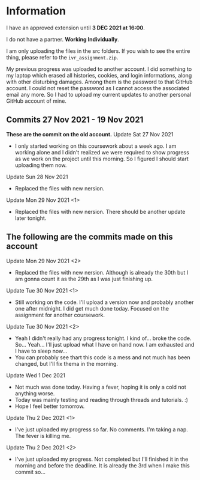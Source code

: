 # Information
I have an approved extension until **3 DEC 2021 at 16:00**.

I do not have a partner. **Working Individually**.

I am only uploading the files in the src folders. If you wish to see the entire thing, please refer to the `ivr_assignment.zip`.

My previous progress was uploaded to another account. I did something to my laptop which erased all histories, cookies, and login informations, along with other disturbing damages. Among them is the password to that GitHub account. I could not reset the password as I cannot access the associated email any more. So I had to upload my current updates to another personal GitHub account of mine.

## Commits 27 Nov 2021 - 19 Nov 2021
**These are the commit on the old account.**
Update Sat 27 Nov 2021
- I only started working on this coursework about a week ago. I am working alone and I didn't realized we were required to show progress as we work on the project until this morning. So I figured I should start uploading them now.

Update Sun 28 Nov 2021
- Replaced the files with new nersion.

Update Mon 29 Nov 2021 <1>
- Replaced the files with new nersion. There should be another update later tonight. 



## The following are the commits made on this account
Update Mon 29 Nov 2021 <2>
- Replaced the files with new nersion. Although is already the 30th but I am gonna count it as the 29th as I was just finishing up.

Update Tue 30 Nov 2021 <1>
- Still working on the code. I'll upload a version now and probably another one after midnight. I did get much done today. Focused on the assignment for another coursework.

Update Tue 30 Nov 2021 <2>
- Yeah I didn't really had any progress tonight. I kind of... broke the code. So... Yeah... I'll just upload what I have on hand now. I am exhausted and I have to sleep now...
- You can probably see thart this code is a mess and not much has been changed, but I'll fix thema in the  morning. 

Update Wed 1 Dec 2021
- Not much was done today. Having a fever, hoping it is only a cold not anything worse. 
- Today was mainly testing and reading through threads and tutorials. :)
- Hope I feel better tomorrow.

Update Thu 2 Dec 2021 <1>
- I've just uploaded my progress so far. No comments. I'm taking a nap. The fever is killing me.

Update Thu 2 Dec 2021 <2>
- I've just uploaded my progress. Not completed but I'll finished it in the morning and before the deadline. It is already the 3rd when I make this commit so...
